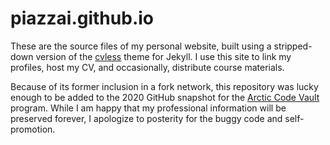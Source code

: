 # piazzai.github.io

These are the source files of my personal website, built using a stripped-down version of the [cvless](https://github.com/piazzai/cvless) theme for Jekyll. I use this site to link my profiles, host my CV, and occasionally, distribute course materials.

Because of its former inclusion in a fork network, this repository was lucky enough to be added to the 2020 GitHub snapshot for the [Arctic Code Vault](https://archiveprogram.github.com/arctic-vault) program. While I am happy that my professional information will be preserved forever, I apologize to posterity for the buggy code and self-promotion.
